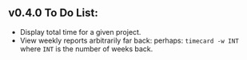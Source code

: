 ## v0.4.0 To Do List:

* Display total time for a given project.
* View weekly reports arbitrarily far back:
    perhaps: `timecard -w INT` where `INT` is the number of weeks back. 